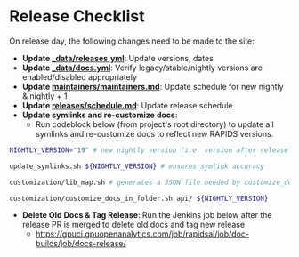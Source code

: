 # Release Checklist

On release day, the following changes need to be made to the site:

- **Update [\_data/releases.yml](_data/releases.yml)**: Update versions, dates
- **Update [\_data/docs.yml](_data/docs.yml)**: Verify legacy/stable/nightly versions are enabled/disabled appropriately
- **Update [maintainers/maintainers.md](maintainers/maintainers.md)**: Update schedule for new nightly & nightly + 1
- **Update [releases/schedule.md](releases/schedule.md)**: Update release schedule
- **Update symlinks and re-customize docs**:
  - Run codeblock below (from project's root directory) to update all symlinks and re-customize docs to reflect new RAPIDS versions.

```sh
NIGHTLY_VERSION="19" # new nightly version (i.e. version after release version)

update_symlinks.sh ${NIGHTLY_VERSION} # ensures symlink accuracy

customization/lib_map.sh # generates a JSON file needed by customize_docs.py

customization/customize_docs_in_folder.sh api/ ${NIGHTLY_VERSION}

```

- **Delete Old Docs & Tag Release**: Run the Jenkins job below after the release PR is merged to delete old docs and tag new release
  - <https://gpuci.gpuopenanalytics.com/job/rapidsai/job/doc-builds/job/docs-release/>
